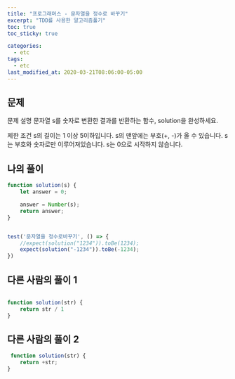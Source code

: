 ```yaml
---
title: "프로그래머스 - 문자열을 정수로 바꾸기"
excerpt: "TDD를 사용한 알고리즘풀기"
toc: true
toc_sticky: true

categories:
  - etc
tags:
  - etc
last_modified_at: 2020-03-21T08:06:00-05:00
---
```


## 문제 

문제 설명
문자열 s를 숫자로 변환한 결과를 반환하는 함수, solution을 완성하세요.

제한 조건
s의 길이는 1 이상 5이하입니다.
s의 맨앞에는 부호(+, -)가 올 수 있습니다.
s는 부호와 숫자로만 이루어져있습니다.
s는 0으로 시작하지 않습니다.

## 나의 풀이


```js
function solution(s) {
    let answer = 0;

    answer = Number(s);
    return answer;
}


test('문자열을 정수로바꾸기', () => {
    //expect(solution("1234")).toBe(1234);
    expect(solution("-1234")).toBe(-1234);
})

```


## 다른 사람의 풀이 1


```js

function solution(str) {
    return str / 1
}
```


## 다른 사람의 풀이 2

```js
 function solution(str) {
    return +str;
}
```